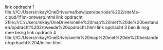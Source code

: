 link opdracht 1 file:///C:/Users/nikay/OneDrive/ma/bewijzen/periode%202/siteMa-cloud/1f1m-ontwerp.html
link opdracht 2file:///C:/Users/nikay/OneDrive/snelle%20map%20met%20de%20bestanden/opdracht%202/tweede%20opdracht.html
link opdracht 3 ben ik nog mee bezig 
link opdrach 4 file:///C:/Users/nikay/OneDrive/snelle%20map%20met%20de%20bestanden/opdracht%204/inline.html
